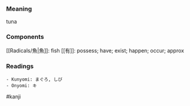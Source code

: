 ### Meaning

tuna

### Components

[[Radicals/魚|魚]]: fish [[有]]: possess; have; exist; happen; occur; approx

### Readings

```
- Kunyomi: まぐろ, しび
- Onyomi: キ
```

#kanji